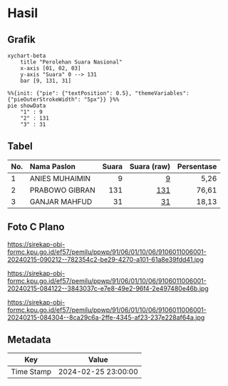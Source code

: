 # Hasil

## Grafik

```mermaid
xychart-beta
    title "Perolehan Suara Nasional"
    x-axis [01, 02, 03]
    y-axis "Suara" 0 --> 131
    bar [9, 131, 31]
```

```mermaid
%%{init: {"pie": {"textPosition": 0.5}, "themeVariables": {"pieOuterStrokeWidth": "5px"}} }%%
pie showData
    "1" : 9
    "2" : 131
    "3" : 31
```

## Tabel

| No. | Nama Paslon    | Suara | Suara (raw) | Persentase |
|:--- |:-------------- | -----:| -----------:| ----------:|
| 1   | ANIES MUHAIMIN | 9     | [9][p-1]    | 5,26       |
| 2   | PRABOWO GIBRAN | 131   | [131][p-2]  | 76,61      |
| 3   | GANJAR MAHFUD  | 31    | [31][p-3]   | 18,13      |


[p-1]: https://github.com/gigit-pemilu/pemilu-2024/blob/main/pilpres/hitung-suara/sub/91-papua/sub/06-biak-numfor/sub/01-biak-kota/sub/1006-mandala/sub/001-tps/sub/paslon-1.txt
[p-2]: https://github.com/gigit-pemilu/pemilu-2024/blob/main/pilpres/hitung-suara/sub/91-papua/sub/06-biak-numfor/sub/01-biak-kota/sub/1006-mandala/sub/001-tps/sub/paslon-2.txt
[p-3]: https://github.com/gigit-pemilu/pemilu-2024/blob/main/pilpres/hitung-suara/sub/91-papua/sub/06-biak-numfor/sub/01-biak-kota/sub/1006-mandala/sub/001-tps/sub/paslon-3.txt

## Foto C Plano

https://sirekap-obj-formc.kpu.go.id/ef57/pemilu/ppwp/91/06/01/10/06/9106011006001-20240215-090212--782354c2-be29-4270-a101-61a8e39fdd41.jpg

https://sirekap-obj-formc.kpu.go.id/ef57/pemilu/ppwp/91/06/01/10/06/9106011006001-20240215-084122--3843037c-e7e8-49e2-96f4-2e497480e46b.jpg

https://sirekap-obj-formc.kpu.go.id/ef57/pemilu/ppwp/91/06/01/10/06/9106011006001-20240215-084304--8ca29c6a-2ffe-4345-af23-237e228af64a.jpg


## Metadata

| Key        | Value               |
| ---------- | ------------------- |
| Time Stamp | 2024-02-25 23:00:00 |



